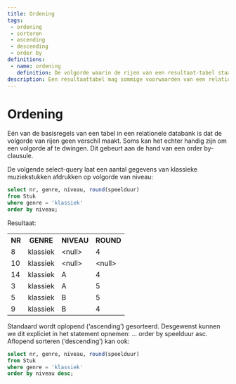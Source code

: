 ```yaml
---
title: Ordening
tags: 
 - ordening
 - sorteren
 - ascending
 - descending
 - order by
definitions: 
 - name: ordening
   definition: De volgorde waarin de rijen van een resultaat-tabel staan.
description: Een resultaattabel mag sommige voorwaarden van een relationele tabel schenden. Zo mag je bijvoorbeeld bepalen dat de volgorde van rijen wel belangrijk is. In dit hoofdstuk leer je om die volgorde te bepalen.
---
```


# Ordening

Eén van de basisregels van een tabel in een relationele databank is dat de volgorde van rijen geen verschil maakt. Soms kan het echter handig zijn om een volgorde af te dwingen. Dit gebeurt aan de hand van een order by-clausule.

De volgende select-query laat een aantal gegevens van klassieke muziekstukken afdrukken op volgorde van niveau:

```sql
select nr, genre, niveau, round(speelduur)
from Stuk
where genre = 'klassiek'
order by niveau;
```

Resultaat:

<table class="styledTable">
   <tr>
      <th>NR</th>
      <th>GENRE</th>
      <th>NIVEAU</th>
      <th>ROUND</th>
   </tr>
   <tr>
      <td>8</td>
      <td>klassiek</td>
      <td>&lt;null&gt;</td>
      <td>4</td>
   </tr>
   <tr>
      <td>10</td>
      <td>klassiek</td>
      <td>&lt;null&gt;</td>
      <td>&lt;null&gt;</td>
   </tr>
   <tr>
      <td>14</td>
      <td>klassiek</td>
      <td>A</td>
      <td>4</td>
   </tr>
   <tr>
      <td>3</td>
      <td>klassiek</td>
      <td>A</td>
      <td>5</td>
   </tr>
   <tr>
      <td>5</td>
      <td>klassiek</td>
      <td>B</td>
      <td>5</td>
   </tr>
   <tr>
      <td>9</td>
      <td>klassiek</td>
      <td>B</td>
      <td>4</td>
   </tr>
</table>

Standaard wordt oplopend (‘ascending’) gesorteerd. Desgewenst kunnen we dit expliciet in het statement opnemen: ... order by speelduur asc. Aflopend sorteren (‘descending’) kan ook:

```sql
select nr, genre, niveau, round(speelduur)
from Stuk
where genre = 'klassiek'
order by niveau desc;
```
